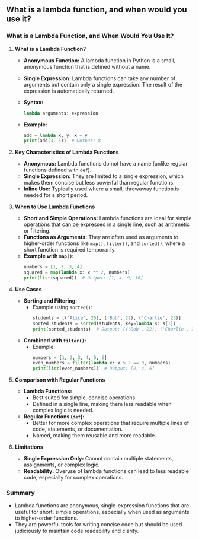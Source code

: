 ## What is a lambda function, and when would you use it?


### What is a Lambda Function, and When Would You Use It?

1. **What is a Lambda Function?**
   - **Anonymous Function:** A lambda function in Python is a small, anonymous function that is defined without a name.
   - **Single Expression:** Lambda functions can take any number of arguments but contain only a single expression. The result of the expression is automatically returned.
   - **Syntax:**
     ```python
     lambda arguments: expression
     ```

   - **Example:**
     ```python
     add = lambda x, y: x + y
     print(add(3, 5))  # Output: 8
     ```

2. **Key Characteristics of Lambda Functions**
   - **Anonymous:** Lambda functions do not have a name (unlike regular functions defined with `def`).
   - **Single Expression:** They are limited to a single expression, which makes them concise but less powerful than regular functions.
   - **Inline Use:** Typically used where a small, throwaway function is needed for a short period.

3. **When to Use Lambda Functions**
   - **Short and Simple Operations:** Lambda functions are ideal for simple operations that can be expressed in a single line, such as arithmetic or filtering.
   - **Functions as Arguments:** They are often used as arguments to higher-order functions like `map()`, `filter()`, and `sorted()`, where a short function is required temporarily.
   - **Example with `map()`:**
     ```python
     numbers = [1, 2, 3, 4]
     squared = map(lambda x: x ** 2, numbers)
     print(list(squared))  # Output: [1, 4, 9, 16]
     ```

4. **Use Cases**
   - **Sorting and Filtering:**
     - Example using `sorted()`:
       ```python
       students = [('Alice', 25), ('Bob', 22), ('Charlie', 23)]
       sorted_students = sorted(students, key=lambda s: s[1])
       print(sorted_students)  # Output: [('Bob', 22), ('Charlie', 23), ('Alice', 25)]
       ```
   - **Combined with `filter()`:**
     - Example:
       ```python
       numbers = [1, 2, 3, 4, 5, 6]
       even_numbers = filter(lambda x: x % 2 == 0, numbers)
       print(list(even_numbers))  # Output: [2, 4, 6]
       ```

5. **Comparison with Regular Functions**
   - **Lambda Functions:**
     - Best suited for simple, concise operations.
     - Defined in a single line, making them less readable when complex logic is needed.
   - **Regular Functions (`def`):**
     - Better for more complex operations that require multiple lines of code, statements, or documentation.
     - Named, making them reusable and more readable.

6. **Limitations**
   - **Single Expression Only:** Cannot contain multiple statements, assignments, or complex logic.
   - **Readability:** Overuse of lambda functions can lead to less readable code, especially for complex operations.

### Summary
- Lambda functions are anonymous, single-expression functions that are useful for short, simple operations, especially when used as arguments to higher-order functions.
- They are powerful tools for writing concise code but should be used judiciously to maintain code readability and clarity.